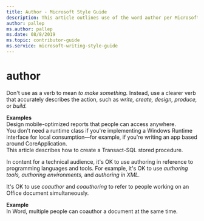 ```yaml
---
title: Author - Microsoft Style Guide
description: This article outlines use of the word author per Microsoft style guidelines, with examples.
author: pallep
ms.author: pallep
ms.date: 08/8/2019
ms.topic: contributor-guide
ms.service: microsoft-writing-style-guide
---
```


# author

Don't use as a verb to mean *to make something.* Instead, use a clearer verb that accurately describes the action, such as *write, create, design, produce,* or *build.*  

**Examples**  
Design mobile-optimized reports that people can access anywhere.  
You don't need a runtime class if you're implementing a Windows Runtime interface for local consumption—for example, 
if you're writing an app based around CoreApplication.  
This article describes how to create a Transact-SQL stored procedure.

In content for a technical audience, it's OK to use authoring in reference to programming languages and tools. 
For example, it's OK to use *authoring tools, authoring environments,* and *authoring in XML.*  

It's OK to use *coauthor* and *coauthoring* to refer to people working on an Office document simultaneously.

**Example**  
In Word, multiple people can coauthor a document at the same time.
